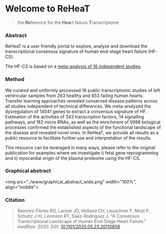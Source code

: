 # Welcome to **ReHeaT**
> the **Re**ference for the **Hea**rt failure **T**ranscriptome


### Abstract

ReHeaT is a user friendly portal to explore, analyze and download the transcriptional consensus signature of human end-stage heart failure (HF-CS).

The HF-CS is based on a [meta-analysis of 16 independent studies](https://www.medrxiv.org/content/10.1101/2020.05.23.20110858v1). 


### Method

<p>We curated and uniformly processed 16 public transcriptomic studies of left ventricular samples from 263 healthy and 653 failing human hearts. Transfer learning approaches revealed conserved disease patterns across all studies independent of technical differences. We meta-analyzed the dysregulation of 14041 genes to extract a consensus signature of HF. Estimation of the activities of 343 transcription factors, 14 signalling pathways, and 182 micro RNAs, as well as the enrichment of 5998 bological processes confirmed the established aspects of the functional landscape of the disease and revealed novel ones. In ReHeaT, we provide all results as a public resource to facilitate further use and interpretation of the results. </p>
<p>
This resource can be leveraged in many ways, please refer to the original publication for examples where we investigate i) fetal gene reprogramming and ii) myocardial origin of the plasma proteome using the HF-CS.
</p>

### Graphical abstract

<img src="../www/graphical_abstract_wide.png" width="100%", align="middle">

### Citation
> Ramirez-Flores RO, Lanzer JD, Holland CH, Leuschner F, Most P, Schultz J-H, Levinson RT, 
Saez-Rodriguez J. "A Consensus Transcriptional Landscape of Human End-Stage Heart Failure." _medRxiv_. 2020. DOI: [10.1101/2020.05.23.20110858](https://www.medrxiv.org/content/10.1101/2020.05.23.20110858v1)
